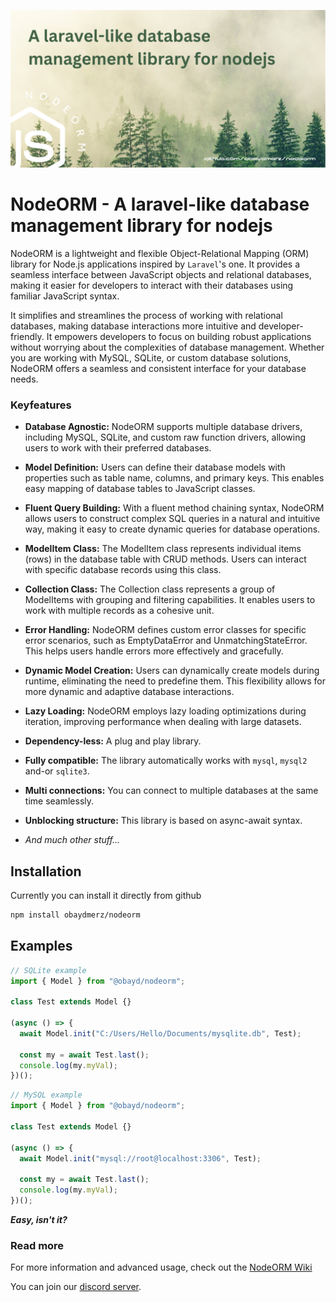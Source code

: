 ![NodeORM cover](https://raw.githubusercontent.com/obaydmerz/nodeorm/master/docs/cover.png)

# NodeORM - A laravel-like database management library for nodejs

NodeORM is a lightweight and flexible Object-Relational Mapping (ORM) library for Node.js applications inspired by `Laravel`'s one. It provides a seamless interface between JavaScript objects and relational databases, making it easier for developers to interact with their databases using familiar JavaScript syntax.

It simplifies and streamlines the process of working with relational databases, making database interactions more intuitive and developer-friendly. It empowers developers to focus on building robust applications without worrying about the complexities of database management. Whether you are working with MySQL, SQLite, or custom database solutions, NodeORM offers a seamless and consistent interface for your database needs.

### Keyfeatures

- **Database Agnostic:** NodeORM supports multiple database drivers, including MySQL, SQLite, and custom raw function drivers, allowing users to work with their preferred databases.

- **Model Definition:** Users can define their database models with properties such as table name, columns, and primary keys. This enables easy mapping of database tables to JavaScript classes.

- **Fluent Query Building:** With a fluent method chaining syntax, NodeORM allows users to construct complex SQL queries in a natural and intuitive way, making it easy to create dynamic queries for database operations.

- **ModelItem Class:** The ModelItem class represents individual items (rows) in the database table with CRUD methods. Users can interact with specific database records using this class.

- **Collection Class:** The Collection class represents a group of ModelItems with grouping and filtering capabilities. It enables users to work with multiple records as a cohesive unit.

- **Error Handling:** NodeORM defines custom error classes for specific error scenarios, such as EmptyDataError and UnmatchingStateError. This helps users handle errors more effectively and gracefully.

- **Dynamic Model Creation:** Users can dynamically create models during runtime, eliminating the need to predefine them. This flexibility allows for more dynamic and adaptive database interactions.

- **Lazy Loading:** NodeORM employs lazy loading optimizations during iteration, improving performance when dealing with large datasets.

- **Dependency-less:** A plug and play library.

- **Fully compatible:** The library automatically works with `mysql`, `mysql2` and-or `sqlite3`.

- **Multi connections:** You can connect to multiple databases at the same time seamlessly.

- **Unblocking structure:** This library is based on async-await syntax.

- _And much other stuff..._

## Installation

Currently you can install it directly from github

```bash
npm install obaydmerz/nodeorm
```

## Examples

```javascript
// SQLite example
import { Model } from "@obayd/nodeorm";

class Test extends Model {}

(async () => {
  await Model.init("C:/Users/Hello/Documents/mysqlite.db", Test);

  const my = await Test.last();
  console.log(my.myVal);
})();
```

```javascript
// MySQL example
import { Model } from "@obayd/nodeorm";

class Test extends Model {}

(async () => {
  await Model.init("mysql://root@localhost:3306", Test);

  const my = await Test.last();
  console.log(my.myVal);
})();
```

**_Easy, isn't it?_**

### Read more

For more information and advanced usage, check out the [NodeORM Wiki](https://github.com/obaydmerz/nodeorm/wiki)

You can join our [discord server](https://discord.gg/2xZEbG4Mb2).
